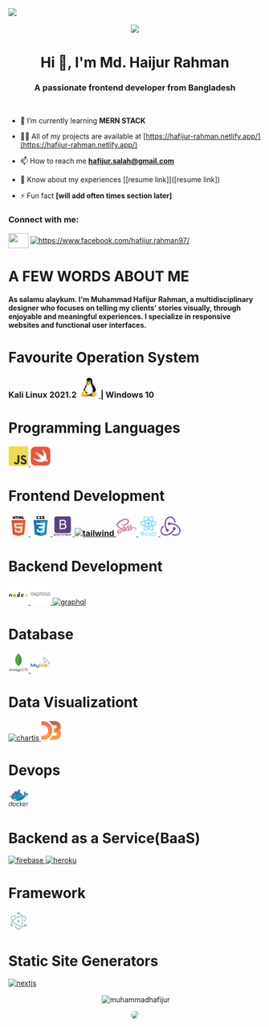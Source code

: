 ![](https://komarev.com/ghpvc/?username=MuhammadHafijur&color=2ecc71)

<p align="center">
  <img src="https://media.giphy.com/media/GUTsfRlXnUtgHb3KMz/giphy.gif" width="500px">
</p>

<h1 align="center">Hi 👋, I'm Md. Haijur Rahman</h1>
<h3 align="center">A passionate frontend developer from Bangladesh</h3>
<br>


- 🌱 I’m currently learning **MERN STACK**

- 👨‍💻 All of my projects are available at [https://hafijur-rahman.netlify.app/](https://hafijur-rahman.netlify.app/)

- 📫 How to reach me **hafijur.salah@gmail.com**

- 📄 Know about my experiences [[resume link]]([resume link])

- ⚡ Fun fact **[will add often times section later]**

<h3 align="left">Connect with me:</h3>
<p align="left">
<a href="https://linkedin.com/in/[will add later]" target="blank"><img align="center" src="https://cdn.jsdelivr.net/npm/simple-icons@3.0.1/icons/linkedin.svg" alt="" height="30" width="40" /></a>
<a href="https://fb.com/https://www.facebook.com/hafijur.rahman97/" target="blank"><img align="center" src="https://cdn.jsdelivr.net/npm/simple-icons@3.0.1/icons/facebook.svg" alt="https://www.facebook.com/hafijur.rahman97/" height="30" width="40" /></a>
</p>

<h1>A FEW WORDS ABOUT ME</h1>
<h4>As salamu alaykum. I'm Muhammad Hafijur Rahman, a multidisciplinary designer who focuses on telling my clients’ stories visually, through enjoyable and meaningful experiences. I specialize in responsive websites and functional user interfaces.</h4>

<h1>Favourite Operation System</h1>
<h3>Kali Linux 2021.2  <a href="https://www.linux.org/" target="_blank"> <img src="https://raw.githubusercontent.com/devicons/devicon/master/icons/linux/linux-original.svg" alt="linux" width="40" height="40"/> </a> | Windows 10</h3>

<h1>Programming Languages</h1>

<p align="left"> <a href="https://developer.mozilla.org/en-US/docs/Web/JavaScript" target="_blank"> <img src="https://raw.githubusercontent.com/devicons/devicon/master/icons/javascript/javascript-original.svg" alt="javascript" width="40" height="40"/> </a> <a href="https://developer.apple.com/swift/" target="_blank"> <img src="https://raw.githubusercontent.com/devicons/devicon/master/icons/swift/swift-original.svg" alt="swift" width="40" height="40"/> </a> </p>

<h1>Frontend Development</h1>
<h3><p align="left">
  <a href="https://www.w3.org/html/" target="_blank"> <img src="https://raw.githubusercontent.com/devicons/devicon/master/icons/html5/html5-original-wordmark.svg" alt="html5" width="40" height="40"/> </a>
  <a href="https://www.w3schools.com/css/" target="_blank"> <img src="https://raw.githubusercontent.com/devicons/devicon/master/icons/css3/css3-original-wordmark.svg" alt="css3" width="40" height="40"/> </a> 
  <a href="https://getbootstrap.com" target="_blank"> <img src="https://raw.githubusercontent.com/devicons/devicon/master/icons/bootstrap/bootstrap-plain-wordmark.svg" alt="bootstrap" width="40" height="40"/> </a> 
  <a href="https://tailwindcss.com/" target="_blank"> <img src="https://www.vectorlogo.zone/logos/tailwindcss/tailwindcss-icon.svg" alt="tailwind" width="40" height="40"/> </a>
  <a href="https://sass-lang.com" target="_blank"> <img src="https://raw.githubusercontent.com/devicons/devicon/master/icons/sass/sass-original.svg" alt="sass" width="40" height="40"/> </a>
  <a href="https://reactjs.org/" target="_blank"> <img src="https://raw.githubusercontent.com/devicons/devicon/master/icons/react/react-original-wordmark.svg" alt="react" width="40" height="40"/> </a> 
  <a href="https://redux.js.org" target="_blank"> <img src="https://raw.githubusercontent.com/devicons/devicon/master/icons/redux/redux-original.svg" alt="redux" width="40" height="40"/> </a> 
  </p>
</h3>

<h1>Backend Development</h1>
<p align="left"> 
  <a href="https://nodejs.org" target="_blank"> <img src="https://raw.githubusercontent.com/devicons/devicon/master/icons/nodejs/nodejs-original-wordmark.svg" alt="nodejs" width="40" height="40"/> </a>
  <a href="https://expressjs.com" target="_blank"> <img src="https://raw.githubusercontent.com/devicons/devicon/master/icons/express/express-original-wordmark.svg" alt="express" width="40" height="40"/> </a> 
  <a href="https://graphql.org" target="_blank"> <img src="https://www.vectorlogo.zone/logos/graphql/graphql-icon.svg" alt="graphql" width="40" height="40"/> </a> 
 </p>
 
 <h1>Database</h1>
 <p align="left"> 
  <a href="https://www.mongodb.com/" target="_blank"> <img src="https://raw.githubusercontent.com/devicons/devicon/master/icons/mongodb/mongodb-original-wordmark.svg" alt="mongodb" width="40" height="40"/> </a> 
  <a href="https://www.mysql.com/" target="_blank"> <img src="https://raw.githubusercontent.com/devicons/devicon/master/icons/mysql/mysql-original-wordmark.svg" alt="mysql" width="40" height="40"/> </a> </p>
 
 <h1>Data Visualizationt</h1>
 <p align="left"> 
  <a href="https://www.chartjs.org" target="_blank"> <img src="https://www.chartjs.org/media/logo-title.svg" alt="chartjs" width="40" height="40"/> </a> 
  <a href="https://d3js.org/" target="_blank"> <img src="https://raw.githubusercontent.com/devicons/devicon/master/icons/d3js/d3js-original.svg" alt="d3js" width="40" height="40"/> </a> 
</p>
 
 <h1>Devops</h1>
 <p align="left"> 
  <a href="https://www.docker.com/" target="_blank"> <img src="https://raw.githubusercontent.com/devicons/devicon/master/icons/docker/docker-original-wordmark.svg" alt="docker" width="40" height="40"/> </a> 
</p>

<h1>Backend as a Service(BaaS)</h1>
<p align="left"> 
  <a href="https://firebase.google.com/" target="_blank"> <img src="https://www.vectorlogo.zone/logos/firebase/firebase-icon.svg" alt="firebase" width="40" height="40"/> </a>     <a href="https://heroku.com" target="_blank"> <img src="https://www.vectorlogo.zone/logos/heroku/heroku-icon.svg" alt="heroku" width="40" height="40"/> </a> 
</p>

<h1>Framework</h1>
<p align="left"> 
  <a href="https://www.electronjs.org" target="_blank"> <img src="https://raw.githubusercontent.com/devicons/devicon/master/icons/electron/electron-original.svg" alt="electron" width="40" height="40"/> </a> 
</p>

<h1>Static Site Generators</h1>
<p align="left"> 
  <a href="https://nextjs.org/" target="_blank"> <img src="https://cdn.worldvectorlogo.com/logos/nextjs-3.svg" alt="nextjs" width="40" height="40"/> </a> 
</p>

<p align="center">&nbsp;<img align="center" src="https://github-readme-stats.vercel.app/api?username=muhammadhafijur&show_icons=true&locale=en" alt="muhammadhafijur" /></p>

<p align="center">
  <img style="border-radius: 50%;" src="https://media.giphy.com/media/tgsnF9X9cNRtgt7TKq/giphy.gif" width="200px">
</p>




